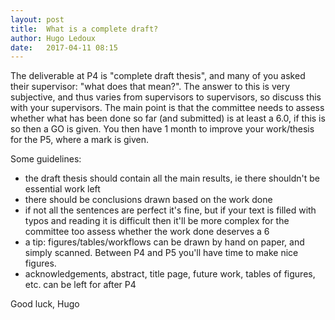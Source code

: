 ```yaml
---
layout: post
title:  What is a complete draft?
author: Hugo Ledoux
date:   2017-04-11 08:15
---
```



The deliverable at P4 is "complete draft thesis", and many of you asked their supervisor: "what does that mean?".
The answer to this is very subjective, and thus varies from supervisors to supervisors, so discuss this with your supervisors.
The main point is that the committee needs to assess whether what has been done so far (and submitted) is at least a 6.0, if this is so then a GO is given. 
You then have 1 month to improve your work/thesis for the P5, where a mark is given.

Some guidelines:

   - the draft thesis should contain all the main results, ie there shouldn't be essential work left
   - there should be conclusions drawn based on the work done
   - if not all the sentences are perfect it's fine, but if your text is filled with typos and reading it is difficult then it'll be more complex for the committee too assess whether the work done deserves a 6
   - a tip: figures/tables/workflows can be drawn by hand on paper, and simply scanned. Between P4 and P5 you'll have time to make nice figures.
   - acknowledgements, abstract, title page, future work, tables of figures, etc. can be left for after P4

Good luck,
Hugo